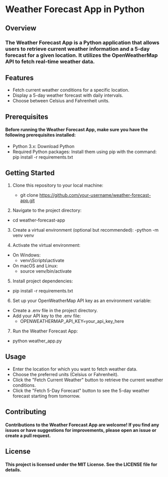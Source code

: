# Weather Forecast App in Python

## Overview
### The Weather Forecast App is a Python application that allows users to retrieve current weather information and a 5-day forecast for a given location. It utilizes the OpenWeatherMap API to fetch real-time weather data.

## Features
- Fetch current weather conditions for a specific location.
- Display a 5-day weather forecast with daily intervals.
- Choose between Celsius and Fahrenheit units.

## Prerequisites
#### Before running the Weather Forecast App, make sure you have the following prerequisites installed:

- Python 3.x: Download Python
- Required Python packages: Install them using pip with the command: pip install -r requirements.txt

## Getting Started
1. Clone this repository to your local machine:
   - git clone https://github.com/your-username/weather-forecast-app.git

2. Navigate to the project directory:
  - cd weather-forecast-app

3. Create a virtual environment (optional but recommended):
  -python -m venv venv
   
4. Activate the virtual environment:
  - On Windows:
    - venv\Scripts\activate
  - On macOS and Linux:
    - source venv/bin/activate

5. Install project dependencies:
  - pip install -r requirements.txt

6. Set up your OpenWeatherMap API key as an environment variable:
  - Create a .env file in the project directory.
  - Add your API key to the .env file:
    - OPENWEATHERMAP_API_KEY=your_api_key_here

7. Run the Weather Forecast App:
  - python weather_app.py

## Usage
- Enter the location for which you want to fetch weather data.
- Choose the preferred units (Celsius or Fahrenheit).
- Click the "Fetch Current Weather" button to retrieve the current weather conditions.
- Click the "Fetch 5-Day Forecast" button to see the 5-day weather forecast starting from tomorrow.
  
## Contributing
#### Contributions to the Weather Forecast App are welcome! If you find any issues or have suggestions for improvements, please open an issue or create a pull request.

## License
#### This project is licensed under the MIT License. See the LICENSE file for details.  
